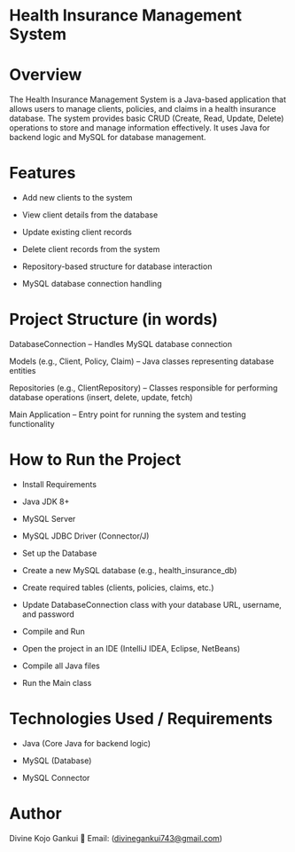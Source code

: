 # Health Insurance Management System
# Overview
The Health Insurance Management System is a Java-based application that allows users to manage clients, policies, and claims in a health insurance database. The system provides basic CRUD (Create, Read, Update, Delete) operations to store and manage information effectively. It uses Java for backend logic and MySQL for database management.

# Features
* Add new clients to the system

* View client details from the database

* Update existing client records

* Delete client records from the system

* Repository-based structure for database interaction

* MySQL database connection handling

# Project Structure (in words)
DatabaseConnection – Handles MySQL database connection

Models (e.g., Client, Policy, Claim) – Java classes representing database entities

Repositories (e.g., ClientRepository) – Classes responsible for performing database operations (insert, delete, update, fetch)

Main Application – Entry point for running the system and testing functionality

# How to Run the Project
* Install Requirements

* Java JDK 8+

* MySQL Server

* MySQL JDBC Driver (Connector/J)

* Set up the Database

* Create a new MySQL database (e.g., health_insurance_db)

* Create required tables (clients, policies, claims, etc.)

* Update DatabaseConnection class with your database URL, username, and password

* Compile and Run

* Open the project in an IDE (IntelliJ IDEA, Eclipse, NetBeans)

* Compile all Java files

* Run the Main class

# Technologies Used / Requirements
* Java (Core Java for backend logic)

* MySQL (Database)

* MySQL Connector

# Author
Divine Kojo Gankui
📧 Email: (divinegankui743@gmail.com)
